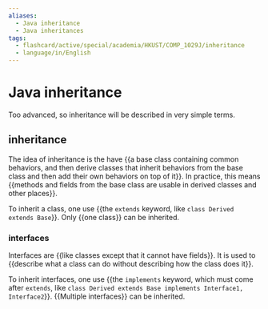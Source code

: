 ```yaml
---
aliases:
  - Java inheritance
  - Java inheritances
tags:
  - flashcard/active/special/academia/HKUST/COMP_1029J/inheritance
  - language/in/English
---
```


# Java inheritance

Too advanced, so inheritance will be described in very simple terms.

## inheritance

The idea of inheritance is the have {{a base class containing common behaviors, and then derive classes that inherit behaviors from the base class and then add their own behaviors on top of it}}. In practice, this means {{methods and fields from the base class are usable in derived classes and other places}}. <!--SR:!2025-10-15,458,310!2025-03-12,314,330-->

To inherit a class, one use {{the `extends` keyword, like `class Derived extends Base`}}. Only {{one class}} can be inherited. <!--SR:!2025-01-17,267,330!2025-02-24,297,330-->

### interfaces

Interfaces are {{like classes except that it cannot have fields}}. It is used to {{describe what a class can do without describing how the class does it}}. <!--SR:!2026-08-23,698,330!2024-12-22,248,330-->

To inherit interfaces, one use {{the `implements` keyword, which must come after `extends`, like `class Derived extends Base implements Interface1, Interface2`}}. {{Multiple interfaces}} can be inherited. <!--SR:!2026-08-30,703,330!2024-11-12,217,330-->
